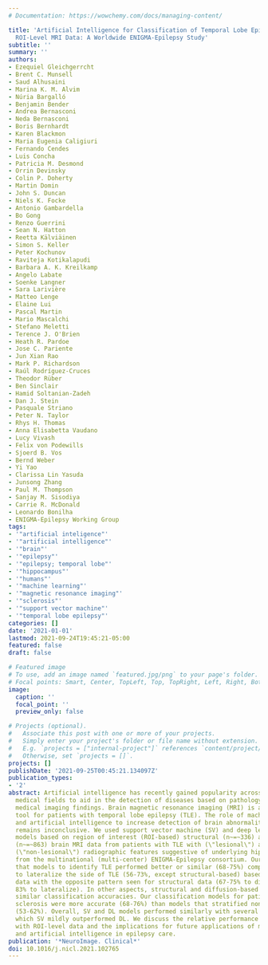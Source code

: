 ```yaml
---
# Documentation: https://wowchemy.com/docs/managing-content/

title: 'Artificial Intelligence for Classification of Temporal Lobe Epilepsy with
  ROI-Level MRI Data: A Worldwide ENIGMA-Epilepsy Study'
subtitle: ''
summary: ''
authors:
- Ezequiel Gleichgerrcht
- Brent C. Munsell
- Saud Alhusaini
- Marina K. M. Alvim
- Núria Bargalló
- Benjamin Bender
- Andrea Bernasconi
- Neda Bernasconi
- Boris Bernhardt
- Karen Blackmon
- Maria Eugenia Caligiuri
- Fernando Cendes
- Luis Concha
- Patricia M. Desmond
- Orrin Devinsky
- Colin P. Doherty
- Martin Domin
- John S. Duncan
- Niels K. Focke
- Antonio Gambardella
- Bo Gong
- Renzo Guerrini
- Sean N. Hatton
- Reetta Kälviäinen
- Simon S. Keller
- Peter Kochunov
- Raviteja Kotikalapudi
- Barbara A. K. Kreilkamp
- Angelo Labate
- Soenke Langner
- Sara Larivière
- Matteo Lenge
- Elaine Lui
- Pascal Martin
- Mario Mascalchi
- Stefano Meletti
- Terence J. O'Brien
- Heath R. Pardoe
- Jose C. Pariente
- Jun Xian Rao
- Mark P. Richardson
- Raúl Rodríguez-Cruces
- Theodor Rüber
- Ben Sinclair
- Hamid Soltanian-Zadeh
- Dan J. Stein
- Pasquale Striano
- Peter N. Taylor
- Rhys H. Thomas
- Anna Elisabetta Vaudano
- Lucy Vivash
- Felix von Podewills
- Sjoerd B. Vos
- Bernd Weber
- Yi Yao
- Clarissa Lin Yasuda
- Junsong Zhang
- Paul M. Thompson
- Sanjay M. Sisodiya
- Carrie R. McDonald
- Leonardo Bonilha
- ENIGMA-Epilepsy Working Group
tags:
- '"artificial inteligence"'
- '"artificial intelligence"'
- '"brain"'
- '"epilepsy"'
- '"epilepsy; temporal lobe"'
- '"hippocampus"'
- '"humans"'
- '"machine learning"'
- '"magnetic resonance imaging"'
- '"sclerosis"'
- '"support vector machine"'
- '"temporal lobe epilepsy"'
categories: []
date: '2021-01-01'
lastmod: 2021-09-24T19:45:21-05:00
featured: false
draft: false

# Featured image
# To use, add an image named `featured.jpg/png` to your page's folder.
# Focal points: Smart, Center, TopLeft, Top, TopRight, Left, Right, BottomLeft, Bottom, BottomRight.
image:
  caption: ''
  focal_point: ''
  preview_only: false

# Projects (optional).
#   Associate this post with one or more of your projects.
#   Simply enter your project's folder or file name without extension.
#   E.g. `projects = ["internal-project"]` references `content/project/deep-learning/index.md`.
#   Otherwise, set `projects = []`.
projects: []
publishDate: '2021-09-25T00:45:21.134097Z'
publication_types:
- '2'
abstract: Artificial intelligence has recently gained popularity across different
  medical fields to aid in the detection of diseases based on pathology samples or
  medical imaging findings. Brain magnetic resonance imaging (MRI) is a key assessment
  tool for patients with temporal lobe epilepsy (TLE). The role of machine learning
  and artificial intelligence to increase detection of brain abnormalities in TLE
  remains inconclusive. We used support vector machine (SV) and deep learning (DL)
  models based on region of interest (ROI-based) structural (n~=~336) and diffusion
  (n~=~863) brain MRI data from patients with TLE with (\"lesional\") and without
  (\"non-lesional\") radiographic features suggestive of underlying hippocampal sclerosis
  from the multinational (multi-center) ENIGMA-Epilepsy consortium. Our data showed
  that models to identify TLE performed better or similar (68-75%) compared to models
  to lateralize the side of TLE (56-73%, except structural-based) based on diffusion
  data with the opposite pattern seen for structural data (67-75% to diagnose vs.
  83% to lateralize). In other aspects, structural and diffusion-based models showed
  similar classification accuracies. Our classification models for patients with hippocampal
  sclerosis were more accurate (68-76%) than models that stratified non-lesional patients
  (53-62%). Overall, SV and DL models performed similarly with several instances in
  which SV mildly outperformed DL. We discuss the relative performance of these models
  with ROI-level data and the implications for future applications of machine learning
  and artificial intelligence in epilepsy care.
publication: '*NeuroImage. Clinical*'
doi: 10.1016/j.nicl.2021.102765
---
```

